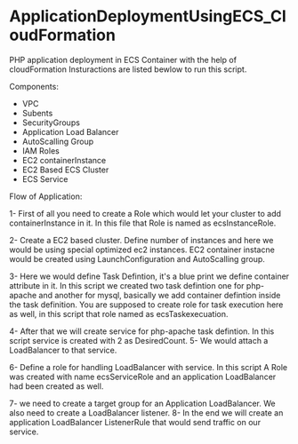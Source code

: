 # ApplicationDeploymentUsingECS_CloudFormation
PHP application deployment in ECS Container with the help of cloudFormation
Insturactions are listed bewlow to run this script.

Components:

* VPC
* Subents
* SecurityGroups 
* Application Load Balancer 
* AutoScalling Group
* IAM Roles
* EC2 containerInstance 
* EC2 Based ECS Cluster
* ECS Service


Flow of Application:

1- First of all you need to create a Role which would let your cluster to add containerInstance in it. In this file that Role is named as ecsInstanceRole. 

2- Create a EC2 based cluster. Define number of instances and here we would be using special optimized ec2 instances. EC2 container instacne would be created using LaunchConfiguration and AutoScalling group.

3- Here we would define Task Defintion, it's a blue print we define container attribute in it. In this script we created two task defintion one for php-apache and another for mysql, basically we add container defintion inside the task definition. You are supposed to create role for task execution here as well, in this script that role named as ecsTaskexecuation.

4- After that we will create service for php-apache task defintion. In this script service is created with 2 as DesiredCount.
5- We would attach a LoadBalancer to that service. 

6- Define a role for handling LoadBalancer with service. In this script A Role was created with name ecsServiceRole and an application LoadBalancer had been created as well.

7- we need to create a target group for an Application LoadBalancer. We also need to create a LoadBalancer listener. 
8- In the end we will create an application LoadBalancer ListenerRule that would send traffic on our service.
